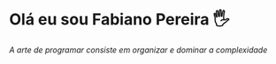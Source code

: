 <h1>Olá eu sou Fabiano Pereira 🖐️</h1>
<cite> A arte de programar consiste em organizar e dominar a complexidade </cite>

